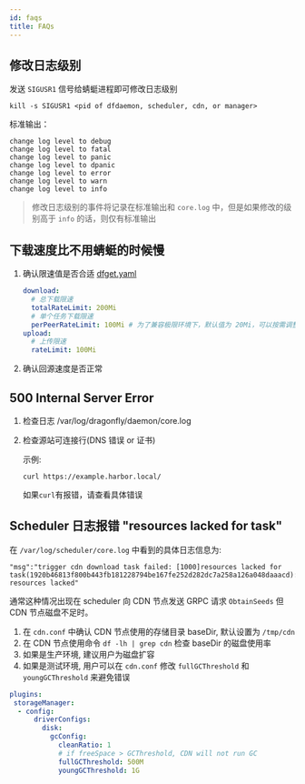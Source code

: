 ```yaml
---
id: faqs
title: FAQs
---
```


## 修改日志级别

发送 `SIGUSR1` 信号给蜻蜓进程即可修改日志级别

```shell
kill -s SIGUSR1 <pid of dfdaemon, scheduler, cdn, or manager>
```

标准输出：

```text
change log level to debug
change log level to fatal
change log level to panic
change log level to dpanic
change log level to error
change log level to warn
change log level to info
```

> 修改日志级别的事件将记录在标准输出和 `core.log` 中，但是如果修改的级别高于 `info` 的话，则仅有标准输出

## 下载速度比不用蜻蜓的时候慢

1. 确认限速值是否合适 [dfget.yaml](https://github.com/dragonflyoss/Dragonfly2/blob/main/docs/zh-CN/config/dfget.yaml#L61)

   ```yaml
   download:
     # 总下载限速
     totalRateLimit: 200Mi
     # 单个任务下载限速
     perPeerRateLimit: 100Mi # 为了兼容极限环境下，默认值为 20Mi，可以按需调整
   upload:
     # 上传限速
     rateLimit: 100Mi
   ```

2. 确认回源速度是否正常

## 500 Internal Server Error

1. 检查日志 /var/log/dragonfly/daemon/core.log

2. 检查源站可连接行(DNS 错误 or 证书)

   示例:

   ```shell
   curl https://example.harbor.local/
   ```

   如果`curl`有报错，请查看具体错误

## Scheduler 日志报错 "resources lacked for task"

在 `/var/log/scheduler/core.log` 中看到的具体日志信息为:

``` text
"msg":"trigger cdn download task failed: [1000]resources lacked for
task(1920b46813f800b443fb181228794be167fe252d282dc7a258a126a048daaacd): resources lacked"
```

通常这种情况出现在 scheduler 向 CDN 节点发送 GRPC 请求 `ObtainSeeds` 但 CDN 节点磁盘不足时。

1. 在 `cdn.conf` 中确认 CDN 节点使用的存储目录 baseDir, 默认设置为 `/tmp/cdn`
2. 在 CDN 节点使用命令 `df -lh | grep cdn` 检查 baseDir 的磁盘使用率
3. 如果是生产环境, 建议用户为磁盘扩容
4. 如果是测试环境, 用户可以在 `cdn.conf` 修改 `fullGCThreshold` 和 `youngGCThreshold` 来避免错误

```yaml
plugins:
 storageManager:
  - config:
      driverConfigs:
        disk:
          gcConfig:
            cleanRatio: 1
            # if freeSpace > GCThreshold, CDN will not run GC
            fullGCThreshold: 500M
            youngGCThreshold: 1G
```
